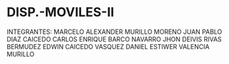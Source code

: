 # DISP.-MOVILES-II
INTEGRANTES:
MARCELO ALEXANDER MURILLO MORENO
JUAN PABLO DIAZ CAICEDO
CARLOS ENRIQUE BARCO NAVARRO 
JHON DEIVIS RIVAS BERMUDEZ
EDWIN CAICEDO VASQUEZ
DANIEL ESTIWER VALENCIA MURILLO
